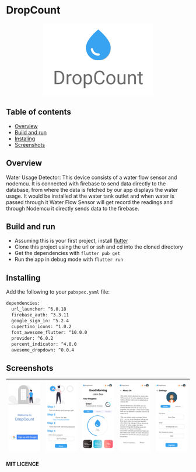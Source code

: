 # DropCount

<p align="center">
    <img src="images/Logo.png" >
  </a>


## Table of contents

- [Overview](#overview)
- [Build and run](#build-and-run)
- [Instaling](#installing)
- [Screenshots](#screenshots)


## Overview

Water Usage Detector: This device consists of a water flow sensor and nodemcu. It is connected with firebase to send data directly to the database, from where the data is fetched by our app displays the water usage. It would be installed at the water tank outlet and when water is passed through it Water Flow Sensor will get record the readings and through Nodemcu it directly sends data to the firebase.

      
## Build and run
* Assuming this is your first project, install [flutter](https://flutter.dev/docs/get-started/install)
* Clone this project using the url or ssh and cd into the cloned directory
* Get the dependencies with ``` flutter pub get ```
* Run the app in debug mode with ``` flutter run ```

## Installing

Add the following to your `pubspec.yaml` file:

    dependencies:
      url_launcher: ^6.0.18
      firebase_auth: ^3.3.11
      google_sign_in: ^5.2.4
      cupertino_icons: ^1.0.2
      font_awesome_flutter: ^10.0.0
      provider: ^6.0.2
      percent_indicator: ^4.0.0
      awesome_dropdown: ^0.0.4
      
## Screenshots

|![](images/Login%20page.png)|![](images/Entry.png)|![](images/Home.png)|![](images/About%20Us.png)|![](images/Settings.png)|
|---|---|---|---|---|


#### MIT LICENCE
